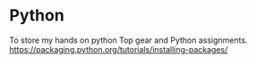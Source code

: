 # Python
To store my hands on python
Top gear and Python assignments.
https://packaging.python.org/tutorials/installing-packages/
